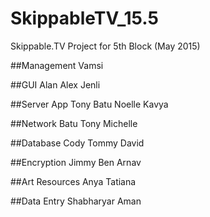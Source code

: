 # SkippableTV_15.5
Skippable.TV Project for 5th Block (May 2015)

##Management
Vamsi

##GUI
Alan Alex Jenli

##Server App
Tony Batu Noelle Kavya

##Network
Batu Tony Michelle

##Database
Cody Tommy David

##Encryption
Jimmy Ben Arnav

##Art Resources
Anya Tatiana

##Data Entry
Shabharyar Aman

</br>
</br>



